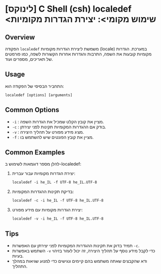 # [לינוקס] C Shell (csh) localedef <שימוש מקומי>: יצירת הגדרות מקומיות

## Overview
הפקודה `localedef` משמשת ליצירת הגדרות מקומיות (locale) במערכת. הגדרות מקומיות קובעות את השפה, התרבות והגדרות אחרות הקשורות לשפה, כמו פורמטים של תאריכים, מספרים ועוד.

## Usage
התחביר הבסיסי של הפקודה הוא:

```
localedef [options] [arguments]
```

## Common Options
- `-i` : מציין את קובץ הקלט שמכיל את הגדרות השפה.
- `-c` : בודק אם ההגדרות המקומיות תקינות לפני יצירתן.
- `-v` : מציג מידע מפורט על תהליך היצירה.
- `-f` : מציין את קובץ הפונטים שיש להשתמש בו.

## Common Examples
להלן מספר דוגמאות לשימוש ב-localedef:

1. יצירת הגדרות מקומיות עבור עברית:
   ```csh
   localedef -i he_IL -f UTF-8 he_IL.UTF-8
   ```

2. בדיקת תקינות ההגדרות המקומיות:
   ```csh
   localedef -c -i he_IL -f UTF-8 he_IL.UTF-8
   ```

3. יצירת הגדרות מקומיות עם מידע מפורט:
   ```csh
   localedef -v -i he_IL -f UTF-8 he_IL.UTF-8
   ```

## Tips
- תמיד בדוק את תקינות ההגדרות המקומיות לפני יצירתן עם האפשרות `-c`.
- השתמש באפשרות `-v` כדי לקבל מידע נוסף על תהליך היצירה, זה יכול לעזור בזיהוי בעיות.
- ודא שהקבצים שאתה משתמש בהם קיימים ונגישים כדי למנוע שגיאות במהלך התהליך.